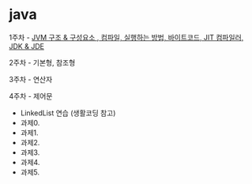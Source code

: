# java

1주차 - [JVM 구조 & 구성요소 , 컴파일, 실행하는 방법, 바이트코드, JIT 컴파일러, JDK & JDE](./JAVA_basic/2021-01-09-JVM.md)

2주차 - 기본형, 참조형 

3주차 - 연산자

4주차 - 제어문
 - LinkedList 연습 (생활코딩 참고)
 - 과제0.
 - 과제1.
 - 과제2.
 - 과제3.
 - 과제4. 
 - 과제5. 
